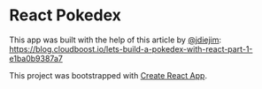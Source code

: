 # React Pokedex

This app was built with the help of this article by [@jdiejim](https://github.com/jdiejim):
https://blog.cloudboost.io/lets-build-a-pokedex-with-react-part-1-e1ba0b9387a7

This project was bootstrapped with [Create React App](https://github.com/facebook/create-react-app).


